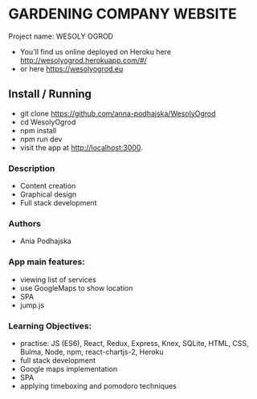 # GARDENING COMPANY WEBSITE

Project name: WESOLY OGROD

- You'll find us online deployed on Heroku here http://wesolyogrod.herokuapp.com/#/
- or here https://wesolyogrod.eu

## Install / Running

- git clone https://github.com/anna-podhajska/WesolyOgrod
- cd WesolyOgrod
- npm install
- npm run dev
- visit the app at [http://localhost:3000](http://localhost:3000).

### Description

- Content creation
- Graphical design
- Full stack development

### Authors
- Ania Podhajska

### App main features:

- viewing list of services
- use GoogleMaps to show location
- SPA
- jump.js

### Learning Objectives:

- practise: JS (ES6), React, Redux, Express, Knex, SQLite, HTML, CSS, Bulma, Node, npm, react-chartjs-2, Heroku
- full stack development
- Google maps implementation
- SPA
- applying timeboxing and pomodoro techniques

